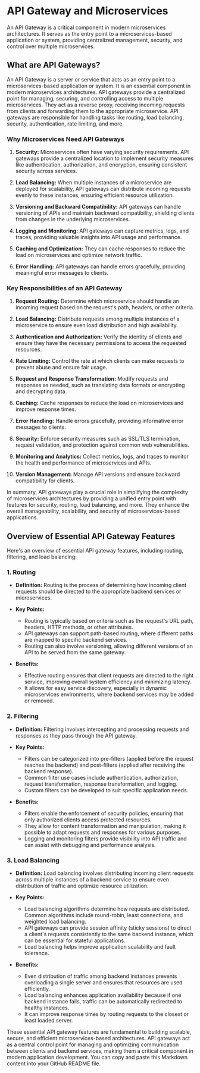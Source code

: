 # API Gateway and Microservices

An API Gateway is a critical component in modern microservices architectures. It serves as the entry point to a microservices-based application or system, providing centralized management, security, and control over multiple microservices.

## What are API Gateways?

An API Gateway is a server or service that acts as an entry point to a microservices-based application or system. It is an essential component in modern microservices architectures. API gateways provide a centralized point for managing, securing, and controlling access to multiple microservices. They act as a reverse proxy, receiving incoming requests from clients and forwarding them to the appropriate microservice. API gateways are responsible for handling tasks like routing, load balancing, security, authentication, rate limiting, and more.

### Why Microservices Need API Gateways

1. **Security:** Microservices often have varying security requirements. API gateways provide a centralized location to implement security measures like authentication, authorization, and encryption, ensuring consistent security across services.

2. **Load Balancing:** When multiple instances of a microservice are deployed for scalability, API gateways can distribute incoming requests evenly to these instances, ensuring efficient resource utilization.

3. **Versioning and Backward Compatibility:** API gateways can handle versioning of APIs and maintain backward compatibility, shielding clients from changes in the underlying microservices.

4. **Logging and Monitoring:** API gateways can capture metrics, logs, and traces, providing valuable insights into API usage and performance.

5. **Caching and Optimization:** They can cache responses to reduce the load on microservices and optimize network traffic.

6. **Error Handling:** API gateways can handle errors gracefully, providing meaningful error messages to clients.

### Key Responsibilities of an API Gateway

1. **Request Routing:** Determine which microservice should handle an incoming request based on the request's path, headers, or other criteria.

2. **Load Balancing:** Distribute requests among multiple instances of a microservice to ensure even load distribution and high availability.

3. **Authentication and Authorization:** Verify the identity of clients and ensure they have the necessary permissions to access the requested resources.

4. **Rate Limiting:** Control the rate at which clients can make requests to prevent abuse and ensure fair usage.

5. **Request and Response Transformation:** Modify requests and responses as needed, such as translating data formats or encrypting and decrypting data.

6. **Caching:** Cache responses to reduce the load on microservices and improve response times.

7. **Error Handling:** Handle errors gracefully, providing informative error messages to clients.

8. **Security:** Enforce security measures such as SSL/TLS termination, request validation, and protection against common web vulnerabilities.

9. **Monitoring and Analytics:** Collect metrics, logs, and traces to monitor the health and performance of microservices and APIs.

10. **Version Management:** Manage API versions and ensure backward compatibility for clients.

In summary, API gateways play a crucial role in simplifying the complexity of microservices architectures by providing a unified entry point with features for security, routing, load balancing, and more. They enhance the overall manageability, scalability, and security of microservices-based applications.

## Overview of Essential API Gateway Features

Here's an overview of essential API gateway features, including routing, filtering, and load balancing:

### 1. Routing

- **Definition:** Routing is the process of determining how incoming client requests should be directed to the appropriate backend services or microservices.

- **Key Points:**
  - Routing is typically based on criteria such as the request's URL path, headers, HTTP methods, or other attributes.
  - API gateways can support path-based routing, where different paths are mapped to specific backend services.
  - Routing can also involve versioning, allowing different versions of an API to be served from the same gateway.

- **Benefits:**
  - Effective routing ensures that client requests are directed to the right service, improving overall system efficiency and minimizing latency.
  - It allows for easy service discovery, especially in dynamic microservices environments, where backend services may be added or removed.

### 2. Filtering

- **Definition:** Filtering involves intercepting and processing requests and responses as they pass through the API gateway.

- **Key Points:**
  - Filters can be categorized into pre-filters (applied before the request reaches the backend) and post-filters (applied after receiving the backend response).
  - Common filter use cases include authentication, authorization, request transformation, response transformation, and logging.
  - Custom filters can be developed to suit specific application needs.

- **Benefits:**
  - Filters enable the enforcement of security policies, ensuring that only authorized clients access protected resources.
  - They allow for content transformation and manipulation, making it possible to adapt requests and responses for various purposes.
  - Logging and monitoring filters provide visibility into API traffic and can assist with debugging and performance analysis.

### 3. Load Balancing

- **Definition:** Load balancing involves distributing incoming client requests across multiple instances of a backend service to ensure even distribution of traffic and optimize resource utilization.

- **Key Points:**
  - Load balancing algorithms determine how requests are distributed. Common algorithms include round-robin, least connections, and weighted load balancing.
  - API gateways can provide session affinity (sticky sessions) to direct a client's requests consistently to the same backend instance, which can be essential for stateful applications.
  - Load balancing helps improve application scalability and fault tolerance.

- **Benefits:**
  - Even distribution of traffic among backend instances prevents overloading a single server and ensures that resources are used efficiently.
  - Load balancing enhances application availability because if one backend instance fails, traffic can be automatically redirected to healthy instances.
  - It can improve response times by routing requests to the closest or least loaded server.

These essential API gateway features are fundamental to building scalable, secure, and efficient microservices-based architectures. API gateways act as a central control point for managing and optimizing communication between clients and backend services, making them a critical component in modern application development.
You can copy and paste this Markdown content into your GitHub README file.
